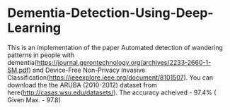 # Dementia-Detection-Using-Deep-Learning
This is an implementation of the paper Automated detection of wandering patterns in
people with dementia(https://journal.gerontechnology.org/archives/2233-2660-1-SM.pdf) and Device-Free Non-Privacy Invasive Classification(https://ieeexplore.ieee.org/document/8101507). You can download the the ARUBA (2010-2012) dataset from here(http://casas.wsu.edu/datasets/).
The accuracy acheived - 97.4% ( Given Max. - 97.8)
